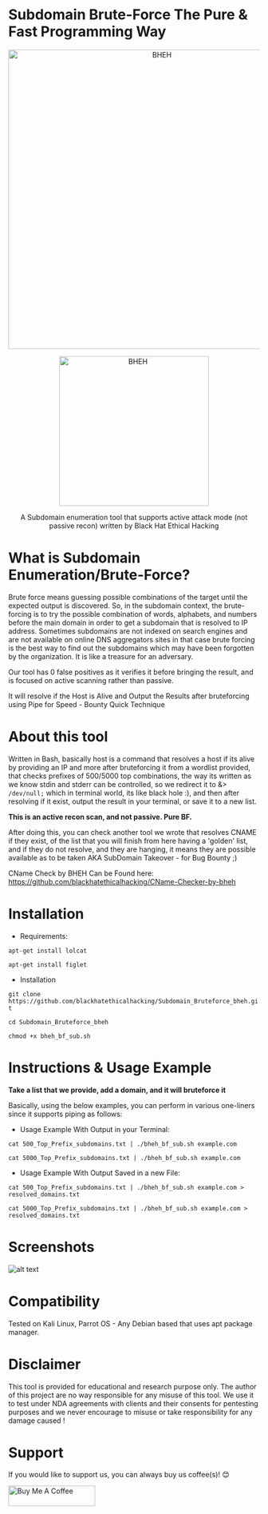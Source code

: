 # Subdomain Brute-Force The Pure & Fast Programming Way

<p align="center">
<a href="https://www.blackhatethicalhacking.com"><img src="https://pbs.twimg.com/profile_banners/770898848197795840/1650879597/1500x500" width="600px" alt="BHEH"></a>
</p>
<p align="center">
<a href="https://www.blackhatethicalhacking.com"><img src="https://www.blackhatethicalhacking.com/wp-content/uploads/2022/06/BHEH_logo.png" width="300px" alt="BHEH"></a>
</p>

<p align="center">
A Subdomain enumeration tool that supports active attack mode (not passive recon) written by Black Hat Ethical Hacking
</p>

# What is Subdomain Enumeration/Brute-Force?

Brute force means guessing possible combinations of the target until the expected output is discovered. So, in the subdomain context, the brute-forcing is to try the possible combination of words, alphabets, and numbers before the main domain in order to get a subdomain that is resolved to IP address. Sometimes subdomains are not indexed on search engines and are not available on online DNS aggregators sites in that case brute forcing is the best way to find out the subdomains which may have been forgotten by the organization. It is like a treasure for an adversary.

Our tool has 0 false positives as it verifies it before bringing the result, and is focused on active scanning rather than passive.

It will resolve if the Host is Alive and Output the Results after bruteforcing using Pipe for Speed - Bounty Quick Technique

# About this tool

Written in Bash, basically host is a command that resolves a host if its alive by providing an IP and more after bruteforcing it from a wordlist provided, that checks prefixes of 500/5000 top combinations, the way its written as we know stdin and stderr can be controlled, so we redirect it to &> `/dev/null;` which in terminal world, its like black hole :), and then after resolving if it exist, output the result in your terminal, or save it to a new list.

**This is an active recon scan, and not passive. Pure BF.**

After doing this, you can check another tool we wrote that resolves CNAME if they exist, of the list that you will finish from here having a 'golden' list, and if they do not resolve, and they are hanging, it means they are possible available as to be taken AKA SubDomain Takeover - for Bug Bounty ;)

CName Check by BHEH Can be Found here:
https://github.com/blackhatethicalhacking/CName-Checker-by-bheh

# Installation

- Requirements:

`apt-get install lolcat`

`apt-get install figlet`

- Installation

`git clone https://github.com/blackhatethicalhacking/Subdomain_Bruteforce_bheh.git`

`cd Subdomain_Bruteforce_bheh`

`chmod +x bheh_bf_sub.sh`

# Instructions & Usage Example

**Take a list that we provide, add a domain, and it will bruteforce it**

Basically, using the below examples, you can perform in various one-liners since it supports piping as follows:

- Usage Example With Output in your Terminal:

`cat 500_Top_Prefix_subdomains.txt | ./bheh_bf_sub.sh example.com`

`cat 5000_Top_Prefix_subdomains.txt | ./bheh_bf_sub.sh example.com`

- Usage Example With Output Saved in a new File:

`cat 500_Top_Prefix_subdomains.txt | ./bheh_bf_sub.sh example.com > resolved_domains.txt`

`cat 5000_Top_Prefix_subdomains.txt | ./bheh_bf_sub.sh example.com > resolved_domains.txt`

# Screenshots

![alt text](https://imgur.com/dHAEbnN.png)

# Compatibility

Tested on Kali Linux, Parrot OS - Any Debian based that uses apt package manager.

# Disclaimer

This tool is provided for educational and research purpose only. The author of this project are no way responsible for any misuse of this tool. 
We use it to test under NDA agreements with clients and their consents for pentesting purposes and we never encourage to misuse or take responsibility for any damage caused !

# Support

If you would like to support us, you can always buy us coffee(s)! :blush:

<a href="https://www.buymeacoffee.com/bheh" target="_blank"><img src="https://cdn.buymeacoffee.com/buttons/default-orange.png" alt="Buy Me A Coffee" height="41" width="174"></a>
